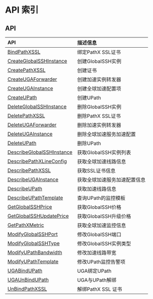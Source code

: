 # API 索引

## API

| API | 描述信息 |
|:---|:---|
|[BindPathXSSL](api/pathx-api/bind_path_xssl)|绑定PathX SSL证书|
|[CreateGlobalSSHInstance](api/pathx-api/create_global_ssh_instance)|创建GlobalSSH实例|
|[CreatePathXSSL](api/pathx-api/create_path_xssl)|创建证书|
|[CreateUGAForwarder](api/pathx-api/create_uga_forwarder)|创建加速实例转发器|
|[CreateUGAInstance](api/pathx-api/create_uga_instance)|创建全球加速配置项|
|[CreateUPath](api/pathx-api/create_upath)|创建UPath|
|[DeleteGlobalSSHInstance](api/pathx-api/delete_global_ssh_instance)|删除GlobalSSH实例|
|[DeletePathXSSL](api/pathx-api/delete_path_xssl)|删除PathX SSL证书|
|[DeleteUGAForwarder](api/pathx-api/delete_uga_forwarder)|删除加速实例转发器|
|[DeleteUGAInstance](api/pathx-api/delete_uga_instance)|删除全球加速服务加速配置|
|[DeleteUPath](api/pathx-api/delete_upath)|删除UPath|
|[DescribeGlobalSSHInstance](api/pathx-api/describe_global_ssh_instance)|获取GlobalSSH实例列表|
|[DescribePathXLineConfig](api/pathx-api/describe_path_x_line_config)|获取全球加速线路信息|
|[DescribePathXSSL](api/pathx-api/describe_path_xssl)|获取SSL证书信息|
|[DescribeUGAInstance](api/pathx-api/describe_uga_instance)|获取全球加速服务加速配置信息|
|[DescribeUPath](api/pathx-api/describe_upath)|获取加速线路信息|
|[DescribeUPathTemplate](api/pathx-api/describe_upath_template)|查询UPath的监控模板|
|[GetGlobalSSHPrice](api/pathx-api/get_global_ssh_price)|获取GlobalSSH价格|
|[GetGlobalSSHUpdatePrice](api/pathx-api/get_global_ssh_update_price)|获取GlobalSSH升级价格|
|[GetPathXMetric](api/pathx-api/get_path_x_metric)|获取全球加速监控信息|
|[ModifyGlobalSSHPort](api/pathx-api/modify_global_ssh_port)|修改GlobalSSH端口|
|[ModifyGlobalSSHType](api/pathx-api/modify_global_ssh_type)|修改GlobalSSH实例类型|
|[ModifyUPathBandwidth](api/pathx-api/modify_upath_bandwidth)|修改加速线路带宽|
|[ModifyUPathTemplate](api/pathx-api/modify_upath_template)|修改UPath监控告警项|
|[UGABindUPath](api/pathx-api/uga_bind_upath)|UGA绑定UPath|
|[UGAUnBindUPath](api/pathx-api/uga_un_bind_upath)|UGA与UPath解绑|
|[UnBindPathXSSL](api/pathx-api/un_bind_path_xssl)|解绑PathX SSL 证书|

